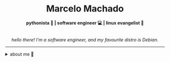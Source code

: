 <h1 align="center"> Marcelo Machado </h1>
    
<div align="center">
<b>pythonista 🐍 | software engineer 💻 | linux evangelist 🐧</b>
<br>
<br>

<p><i>
    hello there! I'm a software engineer, and my favourite distro is Debian.
</i></p>

</div>

---

<details closed>    
<summary>about me 👻</summary>

<div>
        <img src="https://github-readme-stats.vercel.app/api/top-langs/?username=mmaachado&hide=html,css,swift,ruby&langs_count=6&hide_border=true&layout=compact&show_icons=true&line_height=10&theme=transparent&title_color=4a86d1&custom_title=my%20favourite%20languages"
       alt="most used languages" align="right">
</div>

<div>
        <img width="300rem" src="https://github-readme-stats.vercel.app/api/wakatime?username=mmachado&theme=transparent&hide_border=true&hide=markdown,html,css,text,other,yaml,json,prolog,dart,docker,xml,gitconfig,TSQL&hide_title=true&line_height=50&langs_count=4&layout=default" alt="wakatime stats" align="right" />

</div>
<div align="left">
    
hey!! I'm Marcelo.

My main knowledge in technologies are **Python**, **FastAPI**, **Flask** and **Django**. I am also comfortable using **Node.js**.


I am currently working as _lead developer_ for the [Anti Coding Coding Club](https://www.youtube.com/@anticodingcodingclub) project.

</div>

<!-- <img src="https://raw.githubusercontent.com/MicaelliMedeiros/micaellimedeiros/master/image/computer-illustration.png" min-width="400px" max-width="400px" width="400px" align="right" alt="computer-illustration.png"> -->

[![Buy me a coffee](https://img.shields.io/badge/Buy%20Me%20a%20Coffee-ffdd00?style=for-the-badge&logo=buy-me-a-coffee&logoColor=black)](https://www.buymeacoffee.com/anticodingclub)
</div>

</details>

<div align="left">
    
